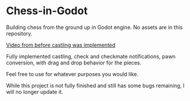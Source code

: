 # Chess-in-Godot
Building chess from the ground up in Godot engine.  No assets are in this repository.

[Video from before castling was implemented](https://www.youtube.com/watch?v=k9aj2qnCr_I)


Fully implemented castling, check and checkmate notifications, pawn conversion, with drag and drop behavior for the pieces.

Feel free to use for whatever purposes you would like.

While this project is not fully finished and still has some bugs remaining, I will no longer update it.
